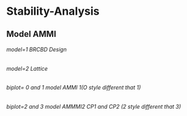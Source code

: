 # Stability-Analysis

## Model AMMI


######  model=1 BRCBD Design
######  model=2 Lattice
######  biplot= 0 and 1 model AMMI 1(O style different that 1)
######  biplot=2 and 3 model AMMMI2  CP1 and CP2 (2 style different that 3)

